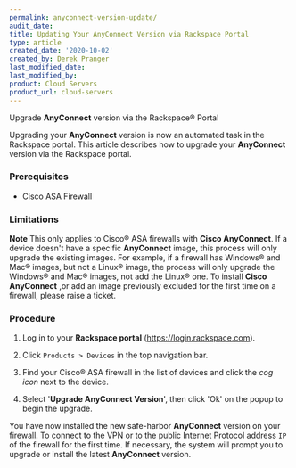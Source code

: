 ```yaml
---
permalink: anyconnect-version-update/
audit_date:
title: Updating Your AnyConnect Version via Rackspace Portal
type: article
created_date: '2020-10-02'
created_by: Derek Pranger
last_modified_date:
last_modified_by:
product: Cloud Servers
product_url: cloud-servers
---
```


Upgrade **AnyConnect** version via the Rackspace&reg; Portal

Upgrading your **AnyConnect** version is now an automated task in the Rackspace portal. This article describes how to upgrade your **AnyConnect** version via the Rackspace portal.


### Prerequisites

   - Cisco ASA Firewall

### Limitations


**Note** This only applies to Cisco&reg; ASA firewalls with **Cisco AnyConnect**. If a device doesn't have a specific **AnyConnect** image, this process will only upgrade the existing images. For example, if a firewall has Windows&reg; and Mac&reg; images, but not a Linux&reg; image, the process will only upgrade the Windows&reg; and Mac&reg; images, not add the Linux&reg; one. To install **Cisco AnyConnect** ,or add an image previously excluded for the first time on a firewall, please raise a ticket.


### Procedure

1. Log in to your **Rackspace portal** (https://login.rackspace.com).

2. Click `Products > Devices` in the top navigation bar. 

3. Find your Cisco&reg; ASA firewall in the list of devices and click the _cog icon_ next to the device.

4. Select '**Upgrade AnyConnect Version**', then click 'Ok' on the popup to begin the upgrade.

You have now installed the new safe-harbor **AnyConnect** version on your firewall. To connect to the VPN or to the public Internet Protocol address `IP` of the firewall for the first time. If necessary, the system will prompt you to upgrade or install the latest **AnyConnect** version.
